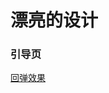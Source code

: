 # 漂亮的设计

### 引导页

[回弹效果](https://dribbble.com/shots/3925549-A-collection-of-architectural-illustrations)

